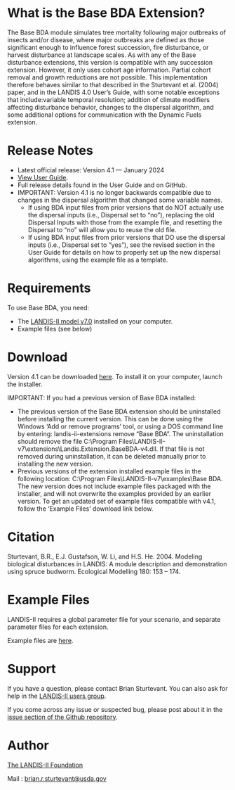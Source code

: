# What is the Base BDA Extension?

The Base BDA module simulates tree mortality following major outbreaks of insects and/or disease, where major outbreaks are defined as those significant enough to influence forest succession, fire disturbance, or harvest disturbance at landscape scales. As with any of the Base disturbance extensions, this version is compatible with any succession extension. However, it only uses cohort age information. Partial cohort removal and growth reductions are not possible. This implementation therefore behaves similar to that described in the Sturtevant et al. (2004) paper, and in the LANDIS 4.0 User’s Guide, with some notable exceptions that include:variable temporal resolution; addition of climate modifiers affecting disturbance behavior, changes to the dispersal algorithm, and some additional options for communication with the Dynamic Fuels extension.

# Release Notes

- Latest official release: Version 4.1 — January 2024
- [View User Guide](https://github.com/LANDIS-II-Foundation/Extension-Base-BDA/blob/master/docs/LANDIS-II%20Biological%20Disturbance%20Agent%20v4.1%20User%20Guide.pdf).
- Full release details found in the User Guide and on GitHub.
- IMPORTANT: Version 4.1 is no longer backwards compatible due to changes in the dispersal algorithm that changed some variable names. 
  - If using BDA input files from prior versions that do NOT actually use the dispersal inputs (i.e., Dispersal set to “no”), replacing the old Dispersal Inputs with those from the example file, and resetting the Dispersal to “no” will allow you to reuse the old file.
  - If using BDA input files from prior versions that DO use the dispersal inputs (i.e., Dispersal set to “yes”), see the revised section in the User Guide for details on how to properly set up the new dispersal algorithms, using the example file as a template.


# Requirements

To use Base BDA, you need:

- The [LANDIS-II model v7.0](http://www.landis-ii.org/install) installed on your computer.
- Example files (see below)

# Download

Version 4.1 can be downloaded [here](https://github.com/LANDIS-II-Foundation/Extension-Base-BDA/blob/master/deploy/installer/LANDIS-II-V7%20Base%20BDA%204.1-setup.exe). To install it on your computer, launch the installer.

IMPORTANT: If you had a previous version of Base BDA installed:
-  The previous version of the Base BDA extension should be uninstalled before installing the current version.  This can be done using the Windows ‘Add or remove programs’ tool, or using a DOS command line by entering: landis-ii-extensions remove “Base BDA”. The uninstallation should remove the file C:\Program Files\LANDIS-II-v7\extensions\Landis.Extension.BaseBDA-v4.dll.  If that file is not removed during uninstallation, it can be deleted manually prior to installing the new version.
-  Previous versions of the extension installed example files in the following location: C:\Program Files\LANDIS-II-v7\examples\Base BDA.  The new version does not include example files packaged with the installer, and will not overwrite the examples provided by an earlier version.  To get an updated set of example files compatible with v4.1, follow the ‘Example Files’ download link below.


# Citation

Sturtevant, B.R., E.J. Gustafson, W. Li, and H.S. He. 2004. Modeling biological disturbances in LANDIS: A module description and demonstration using spruce budworm. Ecological Modelling 180: 153 – 174.

# Example Files

LANDIS-II requires a global parameter file for your scenario, and separate parameter files for each extension.


Example files are [here](https://github.com/LANDIS-II-Foundation/Extension-Base-BDA/blob/master/deploy/examples/Base-BDA-example.zip).

# Support

If you have a question, please contact Brian Sturtevant. 
You can also ask for help in the [LANDIS-II users group](http://www.landis-ii.org/users).

If you come across any issue or suspected bug, please post about it in the [issue section of the Github repository](https://github.com/LANDIS-II-Foundation/Extension-Base-BDA/issues).

# Author

[The LANDIS-II Foundation](http://www.landis-ii.org)

Mail : brian.r.sturtevant@usda.gov
